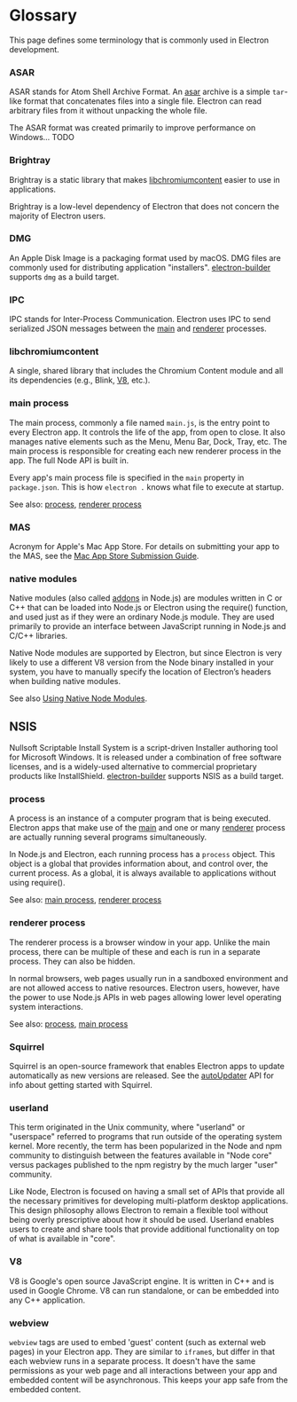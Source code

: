 # Glossary

This page defines some terminology that is commonly used in Electron development.

### ASAR

ASAR stands for Atom Shell Archive Format. An [asar][asar] archive is a simple
`tar`-like format that concatenates files into a single file. Electron can read
arbitrary files from it without unpacking the whole file.

The ASAR format was created primarily to improve performance on Windows... TODO

### Brightray

Brightray is a static library that makes [libchromiumcontent]
easier to use in applications.

Brightray is a low-level dependency of Electron that does not concern the
majority of Electron users.

### DMG

An Apple Disk Image is a packaging format used by macOS. DMG files are
commonly used for distributing application "installers". [electron-builder]
supports `dmg` as a build target.

### IPC

IPC stands for Inter-Process Communication. Electron uses IPC to send
serialized JSON messages between the [main] and [renderer] processes.

### libchromiumcontent

A single, shared library that includes the Chromium Content module and all its
dependencies (e.g., Blink, [V8], etc.).

### main process

The main process, commonly a file named `main.js`, is the entry point to every
Electron app. It controls the life of the app, from open to close. It also
manages native elements such as the Menu, Menu Bar, Dock, Tray, etc.  The
main process is responsible for creating each new renderer process in the app.
The full Node API is built in.

Every app's main process file is specified in the `main` property in
`package.json`. This is how `electron .` knows what file to execute at startup.

See also: [process](#process), [renderer process](#renderer-process)

### MAS

Acronym for Apple's Mac App Store. For details on submitting your app to the
MAS, see the [Mac App Store Submission Guide].

### native modules

Native modules (also called [addons] in
Node.js) are modules written in C or C++ that can be loaded into Node.js or
Electron using the require() function, and used just as if they were an
ordinary Node.js module. They are used primarily to provide an interface
between JavaScript running in Node.js and C/C++ libraries.

Native Node modules are supported by Electron, but since Electron is very
likely to use a different V8 version from the Node binary installed in your
system, you have to manually specify the location of Electron’s headers when
building native modules.

See also [Using Native Node Modules].

## NSIS

Nullsoft Scriptable Install System is a script-driven Installer
authoring tool for Microsoft Windows. It is released under a combination of
free software licenses, and is a widely-used alternative to commercial
proprietary products like InstallShield. [electron-builder] supports NSIS
as a build target.

### process

A process is an instance of a computer program that is being executed. Electron
apps that make use of the [main] and one or many [renderer] process are
actually running several programs simultaneously.

In Node.js and Electron, each running process has a `process` object. This
object is a global that provides information about, and control over, the
current process. As a global, it is always available to applications without
using require().

See also: [main process](#main-process), [renderer process](#renderer-process)

### renderer process

The renderer process is a browser window in your app. Unlike the main process,
there can be multiple of these and each is run in a separate process.
They can also be hidden.

In normal browsers, web pages usually run in a sandboxed environment and are not
allowed access to native resources. Electron users, however, have the power to
use Node.js APIs in web pages allowing lower level operating system
interactions.

See also: [process](#process), [main process](#main-process)

### Squirrel

Squirrel is an open-source framework that enables Electron apps to update
automatically as new versions are released. See the [autoUpdater] API for
info about getting started with Squirrel.

### userland

This term originated in the Unix community, where "userland" or "userspace"
referred to programs that run outside of the operating system kernel. More
recently, the term has been popularized in the Node and npm community to
distinguish between the features available in "Node core" versus packages
published to the npm registry by the much larger "user" community.

Like Node, Electron is focused on having a small set of APIs that provide
all the necessary primitives for developing multi-platform desktop applications.
This design philosophy allows Electron to remain a flexible tool without being
overly prescriptive about how it should be used. Userland enables users to
create and share tools that provide additional functionality on top of what is
available in "core".

### V8

V8 is Google's open source JavaScript engine. It is written in C++ and is
used in Google Chrome. V8 can run
standalone, or can be embedded into any C++ application.

### webview

`webview` tags are used to embed 'guest' content (such as external web pages) in
your Electron app. They are similar to `iframe`s, but differ in that each
webview runs in a separate process. It doesn't have the same
permissions as your web page and all interactions between your app and
embedded content will be asynchronous. This keeps your app safe from the
embedded content.

[addons]: https://nodejs.org/api/addons.html
[asar]: https://github.com/electron/asar
[autoUpdater]: api/auto-updater.md
[electron-builder]: https://github.com/electron-userland/electron-builder
[libchromiumcontent]: #libchromiumcontent
[Mac App Store Submission Guide]: tutorials/mac-app-store-submission-guide.md
[main]: #main-process
[renderer]: #renderer-process
[Using Native Node Modules]: tutorial/using-native-node-modules.md
[userland]: #userland
[V8]: #v8
